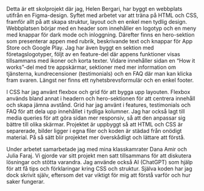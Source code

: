 Detta är ett skolprojekt där jag, Helen Bergari, har byggt en webbplats utifrån en Figma-design. Syftet med arbetet var att träna på HTML och CSS, framför allt på att skapa struktur, layout och en enkel men tydlig design.
Webbplatsen börjar med en header som innehåller en logotyp och en meny med knappar för dark mode och inloggning. 
Därefter finns en hero-sektion som presenterar appen med rubrik, beskrivande text och knappar för App Store och Google Play. 
Jag har även byggt en sektion med företagslogotyper, följt av en feature-del där appens funktioner visas tillsammans med ikoner och korta texter. 
Vidare innehåller sidan en “How it works”-del med tre appskärmar, sektioner med mer information om tjänsterna, kundrecensioner (testimonials) och en FAQ där man kan klicka fram svaren. 
Längst ner finns ett nyhetsbrevsformulär och en enkel footer.

I CSS har jag använt flexbox och grid för att bygga upp layouten. Flexbox används bland annat i headern och hero-sektionen för att centrera innehåll och skapa jämna avstånd. 
Grid har jag använt i features, testimonials och FAQ för att dela upp innehållet i tydliga kolumner. Jag har också lagt till media queries för att göra sidan mer responsiv, så att den anpassar sig bättre till olika skärmar.
Projektet är uppbyggt så att HTML och CSS är separerade, bilder ligger i egna filer och koden är städad från onödigt material. På så sätt blir projektet mer överskådligt och lättare att förstå.

Under arbetet samarbetade jag med mina klasskamrater Dana Amir och Julia Faraj. Vi gjorde var sitt projekt men satt tillsammans för att diskutera lösningar och stötta varandra. 
Jag använde också AI (ChatGPT) som hjälp för att få tips och förklaringar kring CSS och struktur. Själva koden har jag dock skrivit själv, eftersom det var viktigt för mig att förstå varför och hur saker fungerar.
